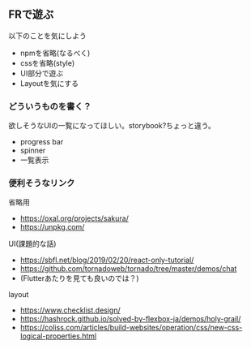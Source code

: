 ## FRで遊ぶ

以下のことを気にしよう

- npmを省略(なるべく)
- cssを省略(style)
- UI部分で遊ぶ
- Layoutを気にする

### どういうものを書く？

欲しそうなUIの一覧になってほしい。storybook?ちょっと違う。

- progress bar
- spinner
- 一覧表示


### 便利そうなリンク

省略用

- https://oxal.org/projects/sakura/
- https://unpkg.com/

UI(課題的な話)

- https://sbfl.net/blog/2019/02/20/react-only-tutorial/
- https://github.com/tornadoweb/tornado/tree/master/demos/chat
- (Flutterあたりを見ても良いのでは？)

layout

- https://www.checklist.design/
- https://hashrock.github.io/solved-by-flexbox-ja/demos/holy-grail/
- https://coliss.com/articles/build-websites/operation/css/new-css-logical-properties.html
